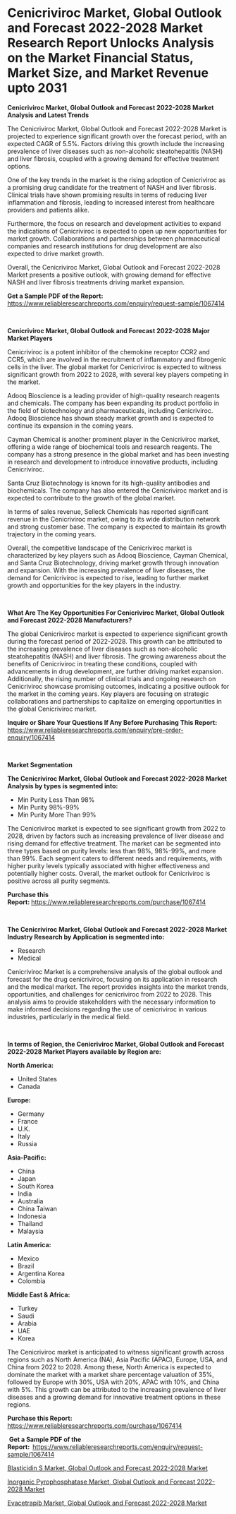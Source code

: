 <p><h1>Cenicriviroc Market, Global Outlook and Forecast 2022-2028 Market Research Report Unlocks Analysis on the Market Financial Status, Market Size, and Market Revenue upto 2031</h1></p><p><strong>Cenicriviroc Market, Global Outlook and Forecast 2022-2028 Market Analysis and Latest Trends</strong></p>
<p><p>The Cenicriviroc Market, Global Outlook and Forecast 2022-2028 Market is projected to experience significant growth over the forecast period, with an expected CAGR of 5.5%. Factors driving this growth include the increasing prevalence of liver diseases such as non-alcoholic steatohepatitis (NASH) and liver fibrosis, coupled with a growing demand for effective treatment options. </p><p>One of the key trends in the market is the rising adoption of Cenicriviroc as a promising drug candidate for the treatment of NASH and liver fibrosis. Clinical trials have shown promising results in terms of reducing liver inflammation and fibrosis, leading to increased interest from healthcare providers and patients alike.</p><p>Furthermore, the focus on research and development activities to expand the indications of Cenicriviroc is expected to open up new opportunities for market growth. Collaborations and partnerships between pharmaceutical companies and research institutions for drug development are also expected to drive market growth.</p><p>Overall, the Cenicriviroc Market, Global Outlook and Forecast 2022-2028 Market presents a positive outlook, with growing demand for effective NASH and liver fibrosis treatments driving market expansion.</p></p>
<p><strong>Get a Sample PDF of the Report:&nbsp;</strong> <a href="https://www.reliableresearchreports.com/enquiry/request-sample/1067414">https://www.reliableresearchreports.com/enquiry/request-sample/1067414</a></p>
<p>&nbsp;</p>
<p><strong>Cenicriviroc Market, Global Outlook and Forecast 2022-2028 Major Market Players</strong></p>
<p><p>Cenicriviroc is a potent inhibitor of the chemokine receptor CCR2 and CCR5, which are involved in the recruitment of inflammatory and fibrogenic cells in the liver. The global market for Cenicriviroc is expected to witness significant growth from 2022 to 2028, with several key players competing in the market.</p><p>Adooq Bioscience is a leading provider of high-quality research reagents and chemicals. The company has been expanding its product portfolio in the field of biotechnology and pharmaceuticals, including Cenicriviroc. Adooq Bioscience has shown steady market growth and is expected to continue its expansion in the coming years.</p><p>Cayman Chemical is another prominent player in the Cenicriviroc market, offering a wide range of biochemical tools and research reagents. The company has a strong presence in the global market and has been investing in research and development to introduce innovative products, including Cenicriviroc.</p><p>Santa Cruz Biotechnology is known for its high-quality antibodies and biochemicals. The company has also entered the Cenicriviroc market and is expected to contribute to the growth of the global market.</p><p>In terms of sales revenue, Selleck Chemicals has reported significant revenue in the Cenicriviroc market, owing to its wide distribution network and strong customer base. The company is expected to maintain its growth trajectory in the coming years.</p><p>Overall, the competitive landscape of the Cenicriviroc market is characterized by key players such as Adooq Bioscience, Cayman Chemical, and Santa Cruz Biotechnology, driving market growth through innovation and expansion. With the increasing prevalence of liver diseases, the demand for Cenicriviroc is expected to rise, leading to further market growth and opportunities for the key players in the industry.</p></p>
<p>&nbsp;</p>
<p><strong>What Are The Key Opportunities For Cenicriviroc Market, Global Outlook and Forecast 2022-2028 Manufacturers?</strong></p>
<p><p>The global Cenicriviroc market is expected to experience significant growth during the forecast period of 2022-2028. This growth can be attributed to the increasing prevalence of liver diseases such as non-alcoholic steatohepatitis (NASH) and liver fibrosis. The growing awareness about the benefits of Cenicriviroc in treating these conditions, coupled with advancements in drug development, are further driving market expansion. Additionally, the rising number of clinical trials and ongoing research on Cenicriviroc showcase promising outcomes, indicating a positive outlook for the market in the coming years. Key players are focusing on strategic collaborations and partnerships to capitalize on emerging opportunities in the global Cenicriviroc market.</p></p>
<p><strong>Inquire or Share Your Questions If Any Before Purchasing This Report:</strong> <a href="https://www.reliableresearchreports.com/enquiry/pre-order-enquiry/1067414">https://www.reliableresearchreports.com/enquiry/pre-order-enquiry/1067414</a></p>
<p>&nbsp;</p>
<p><strong>Market Segmentation</strong></p>
<p><strong>The Cenicriviroc Market, Global Outlook and Forecast 2022-2028 Market Analysis by types is segmented into:</strong></p>
<p><ul><li>Min Purity Less Than 98%</li><li>Min Purity 98%-99%</li><li>Min Purity More Than 99%</li></ul></p>
<p><p>The Cenicriviroc market is expected to see significant growth from 2022 to 2028, driven by factors such as increasing prevalence of liver disease and rising demand for effective treatment. The market can be segmented into three types based on purity levels: less than 98%, 98%-99%, and more than 99%. Each segment caters to different needs and requirements, with higher purity levels typically associated with higher effectiveness and potentially higher costs. Overall, the market outlook for Cenicriviroc is positive across all purity segments.</p></p>
<p><strong>Purchase this Report:&nbsp;</strong><a href="https://www.reliableresearchreports.com/purchase/1067414">https://www.reliableresearchreports.com/purchase/1067414</a></p>
<p>&nbsp;</p>
<p><strong>The Cenicriviroc Market, Global Outlook and Forecast 2022-2028 Market Industry Research by Application is segmented into:</strong></p>
<p><ul><li>Research</li><li>Medical</li></ul></p>
<p><p>Cenicriviroc Market is a comprehensive analysis of the global outlook and forecast for the drug cenicriviroc, focusing on its application in research and the medical market. The report provides insights into the market trends, opportunities, and challenges for cenicriviroc from 2022 to 2028. This analysis aims to provide stakeholders with the necessary information to make informed decisions regarding the use of cenicriviroc in various industries, particularly in the medical field.</p></p>
<p>&nbsp;</p>
<p><strong>In terms of Region, the Cenicriviroc Market, Global Outlook and Forecast 2022-2028 Market Players available by Region are:</strong></p>
<p>
    <p> <strong> North America: </strong>
        <ul>
            <li>United States</li>
            <li>Canada</li>
        </ul>
        </p> 
    <p> <strong> Europe: </strong>
        <ul>
            <li>Germany</li>
            <li>France</li>
            <li>U.K.</li>
            <li>Italy</li>
            <li>Russia</li>
        </ul>
        </p> 
    <p> <strong> Asia-Pacific: </strong>
        <ul>
            <li>China</li>
            <li>Japan</li>
            <li>South Korea</li>
            <li>India</li>
            <li>Australia</li>
            <li>China Taiwan</li>
            <li>Indonesia</li>
            <li>Thailand</li>
            <li>Malaysia</li>
        </ul>
        </p> 
    <p> <strong> Latin America: </strong>
        <ul>
            <li>Mexico</li>
            <li>Brazil</li>
            <li>Argentina Korea</li>
            <li>Colombia</li>
        </ul>
        </p> 
    <p> <strong> Middle East & Africa: </strong>
        <ul>
            <li>Turkey</li>
            <li>Saudi</li>
            <li>Arabia</li>
            <li>UAE</li>
            <li>Korea</li>
        </ul>
    </p>
    </p>
<p><p>The Cenicriviroc market is anticipated to witness significant growth across regions such as North America (NA), Asia Pacific (APAC), Europe, USA, and China from 2022 to 2028. Among these, North America is expected to dominate the market with a market share percentage valuation of 35%, followed by Europe with 30%, USA with 20%, APAC with 10%, and China with 5%. This growth can be attributed to the increasing prevalence of liver diseases and a growing demand for innovative treatment options in these regions.</p></p>
<p><strong>Purchase this Report: </strong><a href="https://www.reliableresearchreports.com/purchase/1067414">https://www.reliableresearchreports.com/purchase/1067414</a></p>
<p>&nbsp;<strong>Get a Sample PDF of the Report:&nbsp;&nbsp;</strong><a href="https://www.reliableresearchreports.com/enquiry/request-sample/1067414">https://www.reliableresearchreports.com/enquiry/request-sample/1067414</a></p>
<p><strong></strong></p>
<p><p><a href="https://github.com/kosella/Market-Research-Report-List-1/blob/main/blasticidin-s-market-global-outlook-and-forecast-2022-2028-market.md">Blasticidin S Market, Global Outlook and Forecast 2022-2028 Market</a></p><p><a href="https://github.com/kufem1/Market-Research-Report-List-1/blob/main/inorganic-pyrophosphatase-market-global-outlook-and-forecast-2022-2028-market.md">Inorganic Pyrophosphatase Market, Global Outlook and Forecast 2022-2028 Market</a></p><p><a href="https://github.com/nathandecarvalho/Market-Research-Report-List-1/blob/main/evacetrapib-market-global-outlook-and-forecast-2022-2028-market.md">Evacetrapib Market, Global Outlook and Forecast 2022-2028 Market</a></p></p>